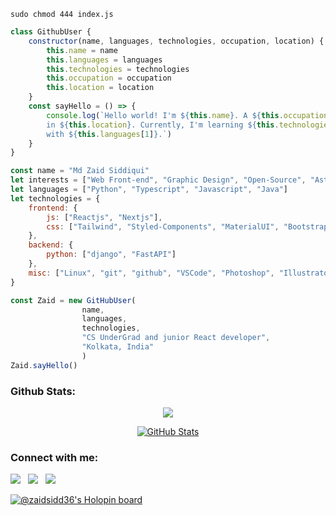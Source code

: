```sudo chmod 444 index.js```
```javascript
class GithubUser {
    constructor(name, languages, technologies, occupation, location) {
        this.name = name
        this.languages = languages
        this.technologies = technologies
        this.occupation = occupation
        this.location = location
    }
    const sayHello = () => {
        console.log(`Hello world! I'm ${this.name}. A ${this.occupation} based 
        in ${this.location}. Currently, I'm learning ${this.technologies.frontend.js[0]} 
        with ${this.languages[1]}.`)
    }
}

const name = "Md Zaid Siddiqui"
let interests = ["Web Front-end", "Graphic Design", "Open-Source", "Astronomy"]
let languages = ["Python", "Typescript", "Javascript", "Java"]
let technologies = {
    frontend: {
        js: ["Reactjs", "Nextjs"],
        css: ["Tailwind", "Styled-Components", "MaterialUI", "Bootstrap"]
    },
    backend: {
        python: ["django", "FastAPI"]
    },
    misc: ["Linux", "git", "github", "VSCode", "Photoshop", "Illustrator"]
}

const Zaid = new GitHubUser(
                name, 
                languages,
                technologies, 
                "CS UnderGrad and junior React developer", 
                "Kolkata, India"
                )
Zaid.sayHello()
```
<!-- <div align=center width=100%>
  <img src="https://c.tenor.com/g6HaWJWdyTAAAAAC/cai-anime-typing.gif">
</div> -->

### Github Stats:
<div align=center>
  

[![](https://visitcount.itsvg.in/api?id=zaidsidd360&label=Profile%20Visits&icon=2&pretty=false)](https://visitcount.itsvg.in)
  
<!-- <img src="https://github-readme-stats.vercel.app/api/top-langs/?username=zaidsidd360&langs_count=10&theme=tokyonight&layout=compact" alt="zaidsidd360 :: Top Langs" /> -->

<!-- [![GitHub Streak](http://github-readme-streak-stats.herokuapp.com?user=zaidsidd360&theme=gruvbox&hide_border=true&fire=fcce00&ring=fcce00)](https://github.com/zaidsidd360) -->
  
[![GitHub Stats](https://github-readme-stats.vercel.app/api?username=zaidsidd360&show_icons=true&count_private=true)](https://github.com/zaidsidd360)
</div>

### Connect with me:
<div align=left>
<a href="https://twitter.com/zaidsidd360/" alt="@zaidsidd360 twitter"><img src="https://img.icons8.com/color/48/000000/twitter--v1.png" ></a> &nbsp;
<a href="https://www.linkedin.com/in/zaidsidd69420/" alt="Md Zaid Siddiqui | LinkedIn"><img src="https://img.icons8.com/fluent/48/000000/linkedin.png" ></a> &nbsp;
<a href="https://www.instagram.com/zaidsiddiqui__/" alt="zaidsiddiqui__ | Instagram"><img src="https://img.icons8.com/fluent/48/000000/instagram-new.png" ></a> &nbsp;
</div>

[![@zaidsidd36's Holopin board](https://holopin.me/zaidsidd36)](https://holopin.io/@zaidsidd36)

<!-- ### Tech Stack:
<div align=center>  
<img src="https://img.icons8.com/plasticine/344/react.png" title="React" height=50 width=50>
<img src="https://img.icons8.com/fluency/344/tailwind_css.png" title="Tailwind CSS" height=50 width=50>
<img src="https://cdn.worldvectorlogo.com/logos/styled-components-1.svg" title="Styled Components" height=50 width=50>
<img src="https://spline.design/_next/static/chunks/images/spline_logo-c068feca0f6ae756affe68498147df78.png" title="Spline Tool" height=40 width=40>
<img src="https://img.icons8.com/color/48/000000/django.png" title="Django" >
<img src="https://raw.githubusercontent.com/github/explore/80688e429a7d4ef2fca1e82350fe8e3517d3494d/topics/html/html.png" title="HTML" height=45 width=45>
<img src="https://raw.githubusercontent.com/github/explore/80688e429a7d4ef2fca1e82350fe8e3517d3494d/topics/css/css.png" title="CSS" height=45 width=45>
<img src="https://user-images.githubusercontent.com/87397035/192891934-106e3e8c-5aae-47ef-bbcd-213a7b4847a3.png" title="JavaScript" height=40 width=40>
<img src="https://img.icons8.com/color/344/java-coffee-cup-logo--v1.png" title="Java" height=50 width=50>
<img src="https://user-images.githubusercontent.com/87397035/192892467-a0484f3b-f670-4bc7-a6e7-92e61cc267b3.png" title="Adobe Photoshop" height=50 width=50>
<img src="https://user-images.githubusercontent.com/87397035/192892842-e43031c5-926d-4e4b-b291-86a1ff8fb14e.png" title="Adobe Illustrator" height=50 width=50>
<img src="https://img.icons8.com/fluency/344/gimp.png" title="GIMP" height=50 width=50>
<img src="https://img.icons8.com/color/48/000000/python.png" title="Python" >
<img src="https://img.icons8.com/color/48/000000/linux.png" title="Linux" >
<img src="https://user-images.githubusercontent.com/87397035/192893606-33ed21bf-4999-4f3e-a771-052ea33f8daa.png" title="git" height=50 width=50>
<img src="https://img.icons8.com/color/48/000000/github--v1.png" title="Github" >
<img src="https://img.icons8.com/color/48/000000/visual-studio-code-2019.png" title="Visual Studio Code" >
</div> -->
                    
<!---
zaidsidd360/zaidsidd360 is a ✨ special ✨ repository because its `README.md` (this file) appears on your GitHub profile.
You can click the Preview link to take a look at your changes.
--->
